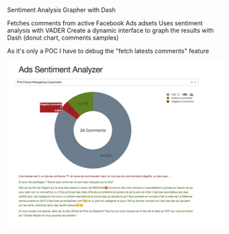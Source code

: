 Sentiment Analysis Grapher with Dash

Fetches comments from active Facebook Ads adsets
Uses sentiment analysis with VADER
Create a dynamic interface to graph the results with Dash (donut chart, comments samples)

As it's only a POC I have to debug the "fetch latests comments" feature

![Alt text](./screenshot1.jpg?raw=true)